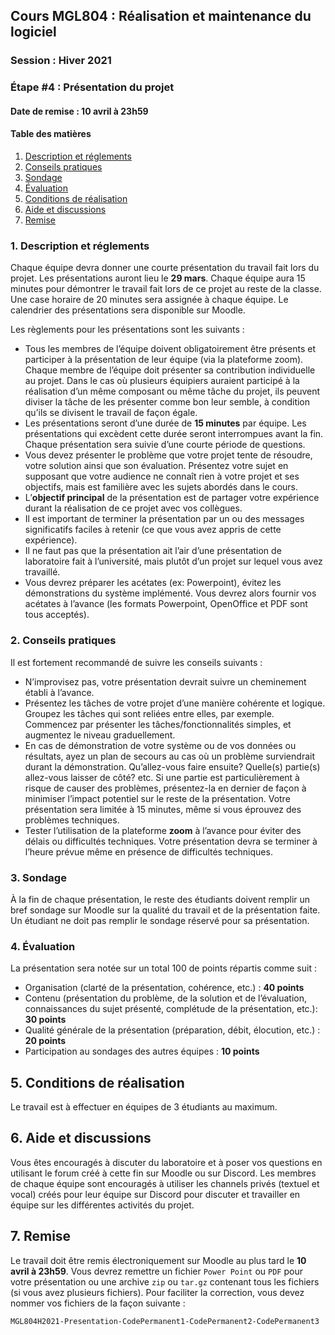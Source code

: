 ## Cours MGL804 : Réalisation et maintenance du logiciel
### Session : Hiver 2021
### Étape #4 : Présentation du projet
#### Date de remise : 10 avril à 23h59

#### Table des matières
1. [Description et réglements](#description)
2. [Conseils pratiques](#conseils)
3. [Sondage](#sondage)
4. [Évaluation](#evaluation)
5. [Conditions de réalisation](#conditions)
6. [Aide et discussions](#discussion)
7. [Remise](#remise)


<a name="description"></a>
### 1. Description et réglements

Chaque équipe devra donner une courte présentation du travail fait lors du projet. Les présentations auront lieu le **29 mars**. Chaque équipe aura 15 minutes pour démontrer le travail fait lors de ce projet au reste de la classe. Une case horaire de 20 minutes sera assignée à chaque équipe. Le calendrier des présentations sera disponible sur Moodle.

Les règlements pour les présentations sont les suivants :

- Tous les membres de l’équipe doivent obligatoirement être présents et participer à la présentation de leur équipe (via la plateforme zoom). Chaque membre de l’équipe doit présenter sa contribution individuelle au projet. Dans le cas où plusieurs équipiers auraient participé à la réalisation d’un même composant ou même tâche du projet, ils peuvent diviser la tâche de les présenter comme bon leur semble, à condition qu’ils se divisent le travail de façon égale.
- Les présentations seront d’une durée de **15 minutes** par équipe. Les présentations qui excèdent cette durée seront interrompues avant la fin. Chaque présentation sera suivie d’une courte période de questions.
- Vous devez présenter le problème que votre projet tente de résoudre, votre solution ainsi que son évaluation. Présentez votre sujet en supposant que votre audience ne connaît rien à votre projet et ses objectifs, mais est familière avec les sujets abordés dans le cours.
- L’**objectif principal** de la présentation est de partager votre expérience durant la réalisation de ce projet avec vos collègues.
- Il est important de terminer la présentation par un ou des messages significatifs faciles à retenir (ce que vous avez appris de cette expérience).
- Il ne faut pas que la présentation ait l’air d’une présentation de laboratoire fait à l’université, mais plutôt d’un projet sur lequel vous avez travaillé.
- Vous devrez préparer les acétates (ex: Powerpoint), évitez les démonstrations du système implémenté. Vous devrez alors fournir vos acétates à l’avance (les formats Powerpoint, OpenOffice et PDF sont tous acceptés).


<a name="conseils"></a>
### 2. Conseils pratiques
Il est fortement recommandé de suivre les conseils suivants :
- N’improvisez pas, votre présentation devrait suivre un cheminement établi à l’avance.
- Présentez les tâches de votre projet d’une manière cohérente et logique. Groupez les tâches qui sont reliées entre elles, par exemple. Commencez par présenter les tâches/fonctionnalités simples, et augmentez le niveau graduellement.
- En cas de démonstration de votre système ou de vos données ou résultats, ayez un plan de secours au cas où un problème surviendrait durant la démonstration. Qu’allez-vous faire ensuite? Quelle(s) partie(s) allez-vous laisser de côté? etc. Si une partie est particulièrement à risque de causer des problèmes, présentez-la en dernier de façon à minimiser l’impact potentiel sur le reste de la présentation. Votre présentation sera limitée à 15 minutes, même si vous éprouvez des problèmes techniques.
- Tester l’utilisation de la plateforme **zoom** à l’avance pour éviter des délais ou difficultés techniques. Votre présentation devra se terminer à l’heure prévue même en présence de difficultés techniques.

<a name="sondage"></a>
### 3. Sondage
À la fin de chaque présentation, le reste des étudiants doivent remplir un bref sondage sur Moodle sur la qualité du travail et de la présentation faite. Un étudiant ne doit pas remplir le sondage réservé pour sa présentation.

<a name="evaluation"></a>
### 4. Évaluation
La présentation sera notée sur un total 100 de points répartis comme suit :

- Organisation (clarté de la présentation, cohérence, etc.) : **40 points**
- Contenu (présentation du problème, de la solution et de l’évaluation, connaissances du sujet présenté, complétude de la présentation, etc.): **30 points**
- Qualité générale de la présentation (préparation, débit, élocution, etc.) : **20 points**
- Participation au sondages des autres équipes : **10 points**


<a name="conditions"></a>
## 5. Conditions de réalisation
Le travail est à effectuer en équipes de 3 étudiants au maximum.

<a name="discussion"></a>
## 6. Aide et discussions
Vous êtes encouragés à discuter du laboratoire et à poser vos questions en utilisant le forum créé à cette fin sur Moodle ou sur Discord. Les membres de chaque équipe sont encouragés à utiliser les channels privés (textuel et vocal) créés pour leur équipe sur Discord pour discuter et travailler en équipe sur les différentes activités du projet.

<a name="remise"></a>
## 7. Remise
Le travail doit être remis électroniquement sur Moodle au plus tard le **10 avril à 23h59**. Vous devrez remettre un fichier ``Power Point`` ou ``PDF`` pour votre présentation ou une archive ``zip`` ou ``tar.gz`` contenant tous les fichiers (si vous avez plusieurs fichiers).
Pour faciliter la correction, vous devez nommer vos fichiers de la façon suivante :


``
MGL804H2021-Presentation-CodePermanent1-CodePermanent2-CodePermanent3
``

